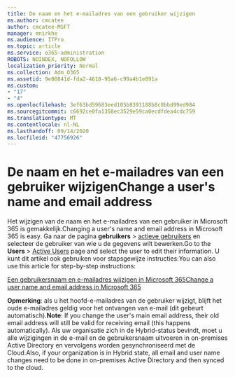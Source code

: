 ```yaml
---
title: De naam en het e-mailadres van een gebruiker wijzigen
ms.author: cmcatee
author: cmcatee-MSFT
manager: mnirkhe
ms.audience: ITPro
ms.topic: article
ms.service: o365-administration
ROBOTS: NOINDEX, NOFOLLOW
localization_priority: Normal
ms.collection: Adm_O365
ms.assetid: 9e00841d-fda2-4610-95a6-c99a4b1e891a
ms.custom:
- "17"
- "4"
ms.openlocfilehash: 3ef63bd59683eed105b8391188b8c8bbd99ed984
ms.sourcegitcommit: c6692ce0fa1358ec3529e59ca0ecdfdea4cdc759
ms.translationtype: MT
ms.contentlocale: nl-NL
ms.lasthandoff: 09/14/2020
ms.locfileid: "47756926"
---
```

# <a name="change-a-users-name-and-email-address"></a><span data-ttu-id="af1c4-102">De naam en het e-mailadres van een gebruiker wijzigen</span><span class="sxs-lookup"><span data-stu-id="af1c4-102">Change a user's name and email address</span></span>

<span data-ttu-id="af1c4-103">Het wijzigen van de naam en het e-mailadres van een gebruiker in Microsoft 365 is gemakkelijk.</span><span class="sxs-lookup"><span data-stu-id="af1c4-103">Changing a user's name and email address in Microsoft 365 is easy.</span></span> <span data-ttu-id="af1c4-104">Ga naar de pagina **gebruikers** \> [actieve gebruikers](https://go.microsoft.com/fwlink/p/?linkid=834822) en selecteer de gebruiker van wie u de gegevens wilt bewerken.</span><span class="sxs-lookup"><span data-stu-id="af1c4-104">Go to the **Users** \> [Active Users](https://go.microsoft.com/fwlink/p/?linkid=834822) page and select the user to edit their information.</span></span> <span data-ttu-id="af1c4-105">U kunt dit artikel ook gebruiken voor stapsgewijze instructies:</span><span class="sxs-lookup"><span data-stu-id="af1c4-105">You can also use this article for step-by-step instructions:</span></span>
  
[<span data-ttu-id="af1c4-106">Een gebruikersnaam en e-mailadres wijzigen in Microsoft 365</span><span class="sxs-lookup"><span data-stu-id="af1c4-106">Change a user name and email address in Microsoft 365</span></span>](https://docs.microsoft.com/microsoft-365/admin/add-users/change-a-user-name-and-email-address)
  
 <span data-ttu-id="af1c4-107">**Opmerking**: als u het hoofd-e-mailadres van de gebruiker wijzigt, blijft het oude e-mailadres geldig voor het ontvangen van e-mail (dit gebeurt automatisch).</span><span class="sxs-lookup"><span data-stu-id="af1c4-107">**Note**: If you change the user's main email address, their old email address will still be valid for receiving email (this happens automatically).</span></span> <span data-ttu-id="af1c4-108">Als uw organisatie zich in de Hybrid-status bevindt, moet u alle wijzigingen in de e-mail en de gebruikersnaam uitvoeren in on-premises Active Directory en vervolgens worden gesynchroniseerd met de Cloud.</span><span class="sxs-lookup"><span data-stu-id="af1c4-108">Also, if your organization is in Hybrid state, all email and user name changes need to be done in on-premises Active Directory and then synced to the cloud.</span></span>